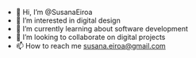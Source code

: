 - 👋 Hi, I’m @SusanaEiroa
- 👀 I’m interested in digital design
- 🌱 I’m currently learning about software development
- 💞️ I’m looking to collaborate on digital projects
- 📫 How to reach me susana.eiroa@gmail.com

<!---
SusanaEiroa/SusanaEiroa is a ✨ special ✨ repository because its `README.md` (this file) appears on your GitHub profile.
You can click the Preview link to take a look at your changes.
--->
